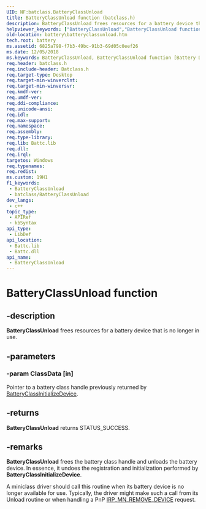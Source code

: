 ```yaml
---
UID: NF:batclass.BatteryClassUnload
title: BatteryClassUnload function (batclass.h)
description: BatteryClassUnload frees resources for a battery device that is no longer in use.
helpviewer_keywords: ["BatteryClassUnload","BatteryClassUnload function [Battery Devices]","bat-rtn_d99ad46b-2f22-4e88-9f26-f86fb6b09bee.xml","batclass/BatteryClassUnload","battery.batteryclassunload"]
old-location: battery\batteryclassunload.htm
tech.root: battery
ms.assetid: 6825a798-f7b3-49bc-91b3-69d05c0eef26
ms.date: 12/05/2018
ms.keywords: BatteryClassUnload, BatteryClassUnload function [Battery Devices], bat-rtn_d99ad46b-2f22-4e88-9f26-f86fb6b09bee.xml, batclass/BatteryClassUnload, battery.batteryclassunload
req.header: batclass.h
req.include-header: Batclass.h
req.target-type: Desktop
req.target-min-winverclnt: 
req.target-min-winversvr: 
req.kmdf-ver: 
req.umdf-ver: 
req.ddi-compliance: 
req.unicode-ansi: 
req.idl: 
req.max-support: 
req.namespace: 
req.assembly: 
req.type-library: 
req.lib: Battc.lib
req.dll: 
req.irql: 
targetos: Windows
req.typenames: 
req.redist: 
ms.custom: 19H1
f1_keywords:
 - BatteryClassUnload
 - batclass/BatteryClassUnload
dev_langs:
 - c++
topic_type:
 - APIRef
 - kbSyntax
api_type:
 - LibDef
api_location:
 - Battc.lib
 - Battc.dll
api_name:
 - BatteryClassUnload
---
```


# BatteryClassUnload function


## -description

<b>BatteryClassUnload</b> frees resources for a battery device that is no longer in use.

## -parameters

### -param ClassData [in]

Pointer to a battery class handle previously returned by <a href="https://docs.microsoft.com/windows/desktop/api/batclass/nf-batclass-batteryclassinitializedevice">BatteryClassInitializeDevice</a>.

## -returns

<b>BatteryClassUnload</b> returns STATUS_SUCCESS.

## -remarks

<b>BatteryClassUnload</b> frees the battery class handle and unloads the battery device. In essence, it undoes the registration and initialization performed by <b>BatteryClassInitializeDevice</b>.

A miniclass driver should call this routine when its battery device is no longer available for use. Typically, the driver might make such a call from its Unload routine or when handling a PnP <a href="https://docs.microsoft.com/windows-hardware/drivers/kernel/irp-mn-remove-device">IRP_MN_REMOVE_DEVICE</a> request.


